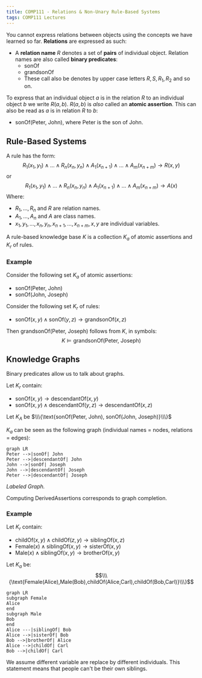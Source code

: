```yaml
---
title: COMP111 - Relations & Non-Unary Rule-Based Systems
tags: COMP111 Lectures
---
```

You cannot express relations between objects using the concepts we have learned so far. **Relations** are expressed as such: 

* A **relation name** $R$ denotes a set of **pairs** of individual object. Relation names are also called **binary predicates**: 
	* $\text{sonOf}$
	* $\text{grandsonOf}$
	* These call also be denotes by upper case letters $R,S,R_1,R_2$ and so on.
	
To express that an individual object $a$ is in the relation $R$ to an individual object $b$ we write $R(a,b)$. $R(a,b)$ is *also* called an **atomic assertion**. This can also be read as $a$ is in relation $R$ to $b$:

* $\text{sonOf(Peter, John)}$, where $\text{Peter}$ is the son of $\text{John}$.

## Rule-Based Systems
A rule has the form:
$$R_1(x_1,y_1)\wedge\ldots\wedge R_n(x_n,y_n)\wedge A_1(x_{n+1})\wedge\ldots\wedge A_m(x_{n+m})\rightarrow R(x,y)$$
or
$$R_1(x_1,y_1)\wedge\ldots\wedge R_n(x_n,y_n)\wedge A_1(x_{n+1})\wedge\ldots\wedge A_m(x_{n+m})\rightarrow A(x)$$
Where:

* $R_1,\ldots,R_n$ and $R$ are relation names.
* $A_1,\ldots,A_n$ and $A$ are class names.
* $x_1,y_1,\ldots,x_n,y_n,x_{n+1},\ldots,x_{n+m},x,y$ are individual variables.

A rule-based knowledge base $K$ is a collection $K_a$ of atomic assertions and $K_r$ of rules.

### Example

Consider the following set $K_a$ of atomic assertions:

* $\text{sonOf(Peter, John)}$
* $\text{sonOf(John, Joseph)}$

Consider the following set $K_r$ of rules:

* $\text{sonOf}(x,y)\wedge\text{sonOf}(y,z)\rightarrow\text{grandsonOf}(x,z)$

Then $\text{grandsonOf(Peter, Joseph)}$ follows from $K$, in symbols:
$$K\models\text{grandsonOf(Peter, Joseph)}$$

## Knowledge Graphs

Binary predicates allow us to talk about graphs.

Let $K_r$ contain:

* $\text{sonOf}(x,y)\rightarrow\text{descendantOf}(x,y)$
* $\text{sonOf}(x,y)\wedge\text{descendantOf}(y,z)\rightarrow\text{descendantOf}(x,z)$

Let $K_A$ be $\\\{\text{sonOf(Peter, John), sonOf(John, Joseph)}\\\}$

$K_a$ can be seen as the following graph  (individual names = nodes, relations = edges):

```mermaid
graph LR
Peter -->|sonOf| John
Peter -->|descendantOf| John
John -->|sonOf| Joseph
John -->|descendantOf| Joseph
Peter -->|descendantOf| Joseph

```
*Labeled Graph.*

Computing $\text{DerivedAssertions}$ corresponds to graph completion.

### Example

Let $K_r$ contain:

* $\text{childOf}(x,y)\wedge\text{childOf}(z,y)\rightarrow\text{siblingOf}(x,z)$
* $\text{Female}(x)\wedge\text{siblingOf}(x,y)\rightarrow\text{sisterOf}(x,y)$
* $\text{Male}(x)\wedge\text{siblingOf}(x,y)\rightarrow\text{brotherOf}(x,y)$

Let $K_a$ be:
$$\\\{\text{Female(Alice),Male(Bob),childOf(Alice,Carl),childOf(Bob,Carl)}\\\}$$

```mermaid
graph LR
subgraph Female
Alice
end
subgraph Male
Bob
end
Alice ---|siblingOf| Bob
Alice -->|sisterOf| Bob
Bob -->|brotherOf| Alice
Alice -->|childOf| Carl
Bob -->|childOf| Carl
```

We assume different variable are replace by different individuals. This statement means that people can't be their own siblings.



